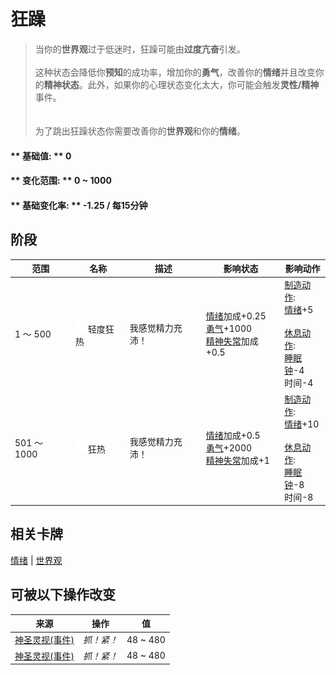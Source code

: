 # 狂躁  
> 当你的<b>世界观</b>过于低迷时，狂躁可能由<b>过度亢奋</b>引发。<br><br>这种状态会降低你<b>预知</b>的成功率，增加你的<b>勇气</b>，改善你的<b>情绪</b>并且改变你的<b>精神状态</b>。此外，如果你的心理状态变化太大，你可能会触发<b>灵性/精神</b>事件。<br><br><br>为了跳出狂躁状态你需要改善你的<b>世界观</b>和你的<b>情绪</b>。  
  
#### ** 基础值: ** 0   
#### ** 变化范围: ** 0 ~ 1000  
#### ** 基础变化率: ** -1.25 / 每15分钟  
## 阶段  
范围  |  名称  |  描述  |  影响状态  |  影响动作  
----  |  ----  |  ----  |  ----  |  ----  
1 ～ 500  |  <img decoding="async" src="Sprite/GodState.png" href="a.md" style="max-width:20px;max-height:20px;">轻度狂热  |  我感觉精力充沛！  |  [情绪](Morale.md)加成+0.25<br>[勇气](Courage.md)+1000<br>[精神失常](MindState.md)加成+0.5  |  [制造动作](CraftAction.md): <br>[情绪](Morale.md)+5<br><br>[休息动作](SleepAction.md): <br>[睡眠钟](SleepClock.md)-4<br>时间-4  
501 ～ 1000  |  <img decoding="async" src="Sprite/GodState.png" href="a.md" style="max-width:20px;max-height:20px;">狂热  |  我感觉精力充沛！  |  [情绪](Morale.md)加成+0.5<br>[勇气](Courage.md)+2000<br>[精神失常](MindState.md)加成+1  |  [制造动作](CraftAction.md): <br>[情绪](Morale.md)+10<br><br>[休息动作](SleepAction.md): <br>[睡眠钟](SleepClock.md)-8<br>时间-8  
## 相关卡牌  
[情绪](Morale.md)  |  [世界观](Structure.md)  
## 可被以下操作改变  
来源  |  操作  |  值  
----  |  ----  |  ----  
[神圣灵视(事件)](Event_GodExperience1g.md)  |  <i>抓！紧！</i>  |  48 ~ 480  
[神圣灵视(事件)](Event_HuntedExperience1g.md)  |  <i>抓！紧！</i>  |  48 ~ 480  
